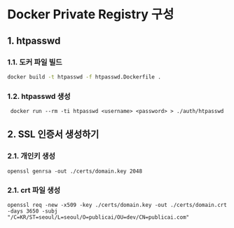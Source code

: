 # Docker Private Registry 구성

## 1. htpasswd

### 1.1. 도커 파일 빌드

```bash
docker build -t htpasswd -f htpasswd.Dockerfile .
```

### 1.2. htpasswd 생성

````shell
 docker run --rm -ti htpasswd <username> <password> > ./auth/htpasswd
````

## 2. SSL 인증서 생성하기

### 2.1. 개인키 생성

````shell
openssl genrsa -out ./certs/domain.key 2048
````

### 2.1. crt 파일 생성

````shell
openssl req -new -x509 -key ./certs/domain.key -out ./certs/domain.crt -days 3650 -subj "/C=KR/ST=seoul/L=seoul/O=publicai/OU=dev/CN=publicai.com"
````